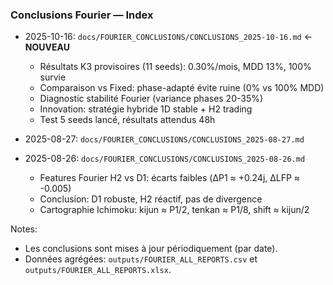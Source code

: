 ### Conclusions Fourier — Index

- 2025-10-16: `docs/FOURIER_CONCLUSIONS/CONCLUSIONS_2025-10-16.md` ← **NOUVEAU**
  * Résultats K3 provisoires (11 seeds): 0.30%/mois, MDD 13%, 100% survie
  * Comparaison vs Fixed: phase-adapté évite ruine (0% vs 100% MDD)
  * Diagnostic stabilité Fourier (variance phases 20-35%)
  * Innovation: stratégie hybride 1D stable + H2 trading
  * Test 5 seeds lancé, résultats attendus 48h

- 2025-08-27: `docs/FOURIER_CONCLUSIONS/CONCLUSIONS_2025-08-27.md`

- 2025-08-26: `docs/FOURIER_CONCLUSIONS/CONCLUSIONS_2025-08-26.md`
  * Features Fourier H2 vs D1: écarts faibles (ΔP1 ≈ +0.24j, ΔLFP ≈ -0.005)
  * Conclusion: D1 robuste, H2 réactif, pas de divergence
  * Cartographie Ichimoku: kijun ≈ P1/2, tenkan ≈ P1/8, shift ≈ kijun/2

Notes:
- Les conclusions sont mises à jour périodiquement (par date).
- Données agrégées: `outputs/FOURIER_ALL_REPORTS.csv` et `outputs/FOURIER_ALL_REPORTS.xlsx`.

